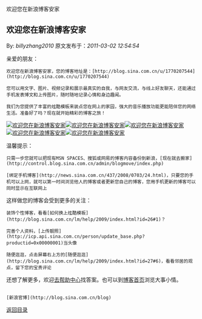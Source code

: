欢迎您在新浪博客安家
## 欢迎您在新浪博客安家

By: *billyzhang2010* 原文发布于：*2011-03-02 12:54:54*

亲爱的朋友：

    欢迎您在新浪博客安家，您的博客地址是：[http://blog.sina.com.cn/u/1770207544](http://blog.sina.com.cn/u/1770207544)

    您可以用文字、图片、视频记录和展示最真实的自我，与网友交流，与线上好友聊天，还能通过手机发表博文和上传图片，随时随地记录心情和身边趣闻。

    我们为您提供了丰富的炫酷模板来装点您在网上的家园，强大的音乐播放功能更能陪伴您的网络生活。准备好了吗？现在就开始精彩的博客之旅！

[![欢迎您在新浪博客安家](http://simg.sinajs.cn/blog/images/newblog01.jpg)](http://control.blog.sina.com.cn/admin/article/article_add.php)[![欢迎您在新浪博客安家](http://simg.sinajs.cn/blog/images/newblog04.jpg)](http://photo.blog.sina.com.cn/upload/upload.php)[![欢迎您在新浪博客安家](http://simg.sinajs.cn/blog/images/newblog02.jpg)](http://vupload.you.video.sina.com.cn/u.php?m=1)[![欢迎您在新浪博客安家](http://simg.sinajs.cn/blog/images/newblog08.jpg)](http://news.sina.com.cn/437/2008/0703/24.html)[![欢迎您在新浪博客安家](http://simg.sinajs.cn/blog/images/newblog03.jpg)](http://music.sina.com.cn/m/1770207544)

 

温馨提示：

    只需一步您就可以把现有MSN SPACES、搜狐或网易的博客内容备份到新浪，[现在就去搬家](http://control.blog.sina.com.cn/admin/blogmove/index.php)

    [绑定手机博客](http://news.sina.com.cn/437/2008/0703/24.html)，只要您的手机可以上网，就可以第一时间浏览他人的博客或者更新您自己的博客，您用手机更新的博客可以同时显示在互联网上

这样做您的博客会受到更多的关注：

    装饰个性博客，看看[如何换上炫酷模板](http://blog.sina.com.cn/lm/help/2009/index.html?id=26#1)？

    完善个人资料，[上传靓照](http://icp.api.sina.com.cn/person/update_base.php?productid=0x00000001)当头像

    随便逛逛，点击屏幕右上方的[随便逛逛](http://blog.sina.com.cn/lm/help/2009/index.html?id=27#6)，看看邻居的观点，留下您的宝贵评论

 

还想了解更多，欢迎[去帮助中心](http://blog.sina.com.cn/lm/help/2009/index.html)找答案。也可以到[博客首页](http://blog.sina.com.cn/)浏览大事小情。

                                                                                                                                                                     [新浪官博](http://blog.sina.com.cn/blog)

[返回目录](index.html)

